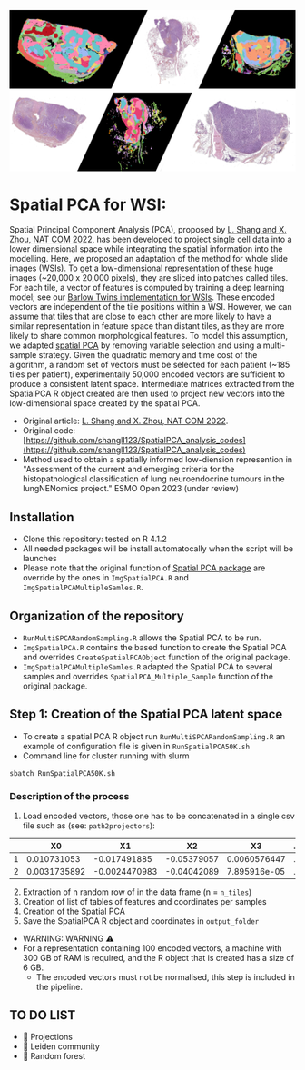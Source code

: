 ![PresentationImg](SPCA_ImgPresentation.png)
# Spatial PCA for WSI: 
Spatial Principal Component Analysis (PCA), proposed by [L. Shang and X. Zhou, NAT COM 2022](https://www.nature.com/articles/s41467-022-34879-1), has been developed to project single cell data into a lower dimensional space while integrating the spatial information into the modelling. Here, we proposed an adaptation of the method for whole slide images (WSIs). To get a low-dimensional representation of these huge images (~20,000 x 20,000 pixels), they are sliced into patches called tiles. For each tile, a vector of features is computed by training a deep learning model; see our [Barlow Twins implementation for WSIs](https://github.com/IARCbioinfo/LNENBarlowTwins/tree/master). These encoded vectors are independent of the tile positions within a WSI. However, we can assume that tiles that are close to each other are more likely to have a similar representation in feature space than distant tiles, as they are more likely to share common morphological features. To model this assumption, we adapted [spatial PCA](https://www.nature.com/articles/s41467-022-34879-1) by removing variable selection and using a multi-sample strategy. Given the quadratic memory and time cost of the algorithm, a random set of vectors must be selected for each patient (~185 tiles per patient), experimentally 50,000 encoded vectors are sufficient to produce a consistent latent space. Intermediate matrices extracted from the SpatialPCA R object created are then used to project new vectors into the low-dimensional space created by the spatial PCA.

- Original article: [L. Shang and X. Zhou, NAT COM 2022](https://www.nature.com/articles/s41467-022-34879-1).
- Original code: [https://github.com/shangll123/SpatialPCA_analysis_codes](https://github.com/shangll123/SpatialPCA_analysis_codes)
- Method used to obtain a spatially informed low-diension represention in "Assessment of the current and emerging criteria for the histopathological classification of lung neuroendocrine tumours in the lungNENomics project." ESMO Open 2023 (under review)

## Installation
- Clone this repository: tested on R 4.1.2
- All needed packages will be install automatocally when the script will be launches
- Please note that the original function of [Spatial PCA package](https://github.com/shangll123/SpatialPCA_analysis_codes) are override by the ones in `ImgSpatialPCA.R` and `ImgSpatialPCAMultipleSamles.R`. 

## Organization of the repository
- `RunMultiSPCARandomSampling.R` allows the Spatial PCA to be run.
- `ImgSpatialPCA.R` contains the based function to create the Spatial PCA and overrides `CreateSpatialPCAObject` function of the original package.
- `ImgSpatialPCAMultipleSamles.R` adapted the Spatial PCA to several samples and overrides `SpatialPCA_Multiple_Sample` function of the original package.

## Step 1: Creation of the Spatial PCA latent space  
- To create a spatial PCA R object run `RunMultiSPCARandomSampling.R` an example of configuration file is given in `RunSpatialPCA50K.sh`
- Command line for cluster running with slurm
```
sbatch RunSpatialPCA50K.sh
```
### Description of the process

1. Load encoded vectors, those one has to be concatenated in a single csv file such as (see: `path2projectors`):

|   | X0           | X1            | X2          | X3            | ... | X124         | X125         | X126         | X127         | img_id                  | sample_id   | img_id_c               | x           | y           |
| - | ------------ | ------------- | ----------- | ------------- | --- | ------------ | ------------ | ------------ | ------------ | ------------------------ | -------- | ---------------------- | ----------- | ----------- |
| 1 | 0.010731053  | -0.017491885  | -0.05379057 | 0.0060576447  | ... | -0.021526879 | 0.038895514 | 0.021861676 | -0.0008289963 | TNE1019_30721_19585     | TNE1019  | TNE1019_30721_19585   | 30721       | 19585       |
| 2 | 0.0031735892 | -0.0024470983 | -0.04042089 | 7.895916e-05  | ... | -0.01900657  | -0.0067212125| 0.0070669674| -0.015635846  | TNE1019_33409_28801     | TNE1019  | TNE1019_33409_28801   | 33409       | 28801       |

2. Extraction of n random row of in the data frame (n = `n_tiles`)
3. Creation of list of tables of features and coordinates per samples
4. Creation of the Spatial PCA
5. Save the SpatialPCA R object and coordinates in `output_folder`

- WARNING: WARNING :warning:
- For a representation containing 100 encoded vectors, a machine with 300 GB of RAM is required, and the R object that is created has a size of 6 GB. 
    - The encoded vectors must not be normalised, this step is included in the pipeline.

## TO DO LIST
- :construction: Projections
- :construction: Leiden community 
- :construction: Random forest